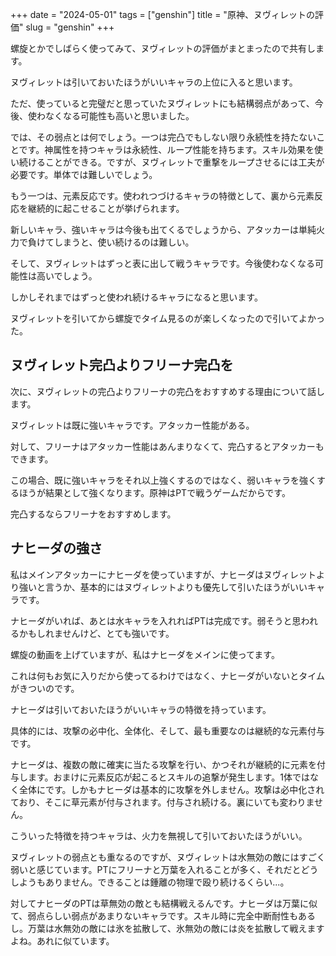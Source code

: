 +++
date = "2024-05-01"
tags = ["genshin"]
title = "原神、ヌヴィレットの評価"
slug = "genshin"
+++

螺旋とかでしばらく使ってみて、ヌヴィレットの評価がまとまったので共有します。

ヌヴィレットは引いておいたほうがいいキャラの上位に入ると思います。

ただ、使っていると完璧だと思っていたヌヴィレットにも結構弱点があって、今後、使わなくなる可能性も高いと思いました。

では、その弱点とは何でしょう。一つは完凸でもしない限り永続性を持たないことです。神属性を持つキャラは永続性、ループ性能を持ちます。スキル効果を使い続けることができる。ですが、ヌヴィレットで重撃をループさせるには工夫が必要です。単体では難しいでしょう。

もう一つは、元素反応です。使われつづけるキャラの特徴として、裏から元素反応を継続的に起こせることが挙げられます。

新しいキャラ、強いキャラは今後も出てくるでしょうから、アタッカーは単純火力で負けてしまうと、使い続けるのは難しい。

そして、ヌヴィレットはずっと表に出して戦うキャラです。今後使わなくなる可能性は高いでしょう。

しかしそれまではずっと使われ続けるキャラになると思います。

ヌヴィレットを引いてから螺旋でタイム見るのが楽しくなったので引いてよかった。

## ヌヴィレット完凸よりフリーナ完凸を

次に、ヌヴィレットの完凸よりフリーナの完凸をおすすめする理由について話します。

ヌヴィレットは既に強いキャラです。アタッカー性能がある。

対して、フリーナはアタッカー性能はあんまりなくて、完凸するとアタッカーもできます。

この場合、既に強いキャラをそれ以上強くするのではなく、弱いキャラを強くするほうが結果として強くなります。原神はPTで戦うゲームだからです。

完凸するならフリーナをおすすめします。

## ナヒーダの強さ

私はメインアタッカーにナヒーダを使っていますが、ナヒーダはヌヴィレットより強いと言うか、基本的にはヌヴィレットよりも優先して引いたほうがいいキャラです。

ナヒーダがいれば、あとは水キャラを入れればPTは完成です。弱そうと思われるかもしれませんけど、とても強いです。

螺旋の動画を上げていますが、私はナヒーダをメインに使ってます。

これは何もお気に入りだから使ってるわけではなく、ナヒーダがいないとタイムがきついのです。

ナヒーダは引いておいたほうがいいキャラの特徴を持っています。

具体的には、攻撃の必中化、全体化、そして、最も重要なのは継続的な元素付与です。

ナヒーダは、複数の敵に確実に当たる攻撃を行い、かつそれが継続的に元素を付与します。おまけに元素反応が起こるとスキルの追撃が発生します。1体ではなく全体にです。しかもナヒーダは基本的に攻撃を外しません。攻撃は必中化されており、そこに草元素が付与されます。付与され続ける。裏にいても変わりません。

こういった特徴を持つキャラは、火力を無視して引いておいたほうがいい。

ヌヴィレットの弱点とも重なるのですが、ヌヴィレットは水無効の敵にはすごく弱いと感じています。PTにフリーナと万葉を入れることが多く、それだとどうしようもありません。できることは鍾離の物理で殴り続けるくらい...。

対してナヒーダのPTは草無効の敵とも結構戦えるんです。ナヒーダは万葉に似て、弱点らしい弱点があまりないキャラです。スキル時に完全中断耐性もあるし。万葉は水無効の敵には氷を拡散して、氷無効の敵には炎を拡散して戦えますよね。あれに似ています。

